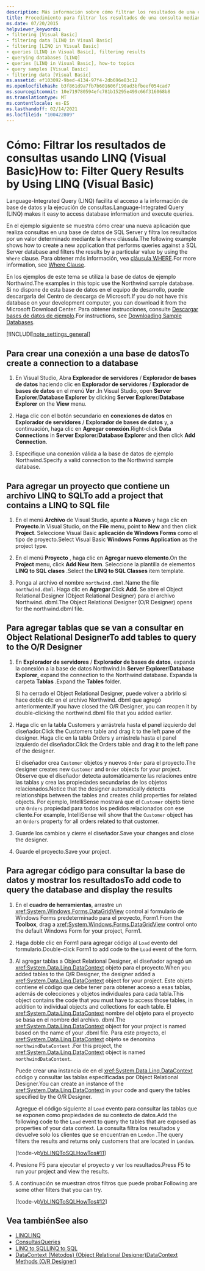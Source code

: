 ```yaml
---
description: Más información sobre cómo filtrar los resultados de una consulta mediante LINQ (Visual Basic)
title: Procedimiento para filtrar los resultados de una consulta mediante LINQ
ms.date: 07/20/2015
helpviewer_keywords:
- filtering [Visual Basic]
- filtering data [LINQ in Visual Basic]
- filtering [LINQ in Visual Basic]
- queries [LINQ in Visual Basic], filtering results
- querying databases [LINQ]
- queries [LINQ in Visual Basic], how-to topics
- query samples [Visual Basic]
- filtering data [Visual Basic]
ms.assetid: ef103092-9bed-4134-97f4-2db696e83c12
ms.openlocfilehash: b3f861d9a7fb7b601606f190ad3bfbeef054cad7
ms.sourcegitcommit: 10e719780594efc781b15295e499c66f316068b8
ms.translationtype: MT
ms.contentlocale: es-ES
ms.lasthandoff: 02/14/2021
ms.locfileid: "100422809"
---
```

# <a name="how-to-filter-query-results-by-using-linq-visual-basic"></a><span data-ttu-id="c5c20-103">Cómo: Filtrar los resultados de consultas usando LINQ (Visual Basic)</span><span class="sxs-lookup"><span data-stu-id="c5c20-103">How to: Filter Query Results by Using LINQ (Visual Basic)</span></span>

<span data-ttu-id="c5c20-104">Language-Integrated Query (LINQ) facilita el acceso a la información de base de datos y la ejecución de consultas.</span><span class="sxs-lookup"><span data-stu-id="c5c20-104">Language-Integrated Query (LINQ) makes it easy to access database information and execute queries.</span></span>

<span data-ttu-id="c5c20-105">En el ejemplo siguiente se muestra cómo crear una nueva aplicación que realiza consultas en una base de datos de SQL Server y filtra los resultados por un valor determinado mediante la `Where` cláusula.</span><span class="sxs-lookup"><span data-stu-id="c5c20-105">The following example shows how to create a new application that performs queries against a SQL Server database and filters the results by a particular value by using the `Where` clause.</span></span> <span data-ttu-id="c5c20-106">Para obtener más información, vea [cláusula WHERE](../../../language-reference/queries/where-clause.md).</span><span class="sxs-lookup"><span data-stu-id="c5c20-106">For more information, see [Where Clause](../../../language-reference/queries/where-clause.md).</span></span>

<span data-ttu-id="c5c20-107">En los ejemplos de este tema se utiliza la base de datos de ejemplo Northwind.</span><span class="sxs-lookup"><span data-stu-id="c5c20-107">The examples in this topic use the Northwind sample database.</span></span> <span data-ttu-id="c5c20-108">Si no dispone de esta base de datos en el equipo de desarrollo, puede descargarla del Centro de descarga de Microsoft.</span><span class="sxs-lookup"><span data-stu-id="c5c20-108">If you do not have this database on your development computer, you can download it from the Microsoft Download Center.</span></span> <span data-ttu-id="c5c20-109">Para obtener instrucciones, consulte [Descargar bases de datos de ejemplo](../../../../framework/data/adonet/sql/linq/downloading-sample-databases.md).</span><span class="sxs-lookup"><span data-stu-id="c5c20-109">For instructions, see [Downloading Sample Databases](../../../../framework/data/adonet/sql/linq/downloading-sample-databases.md).</span></span>

[!INCLUDE[note_settings_general](~/includes/note-settings-general-md.md)]

## <a name="to-create-a-connection-to-a-database"></a><span data-ttu-id="c5c20-110">Para crear una conexión a una base de datos</span><span class="sxs-lookup"><span data-stu-id="c5c20-110">To create a connection to a database</span></span>

1. <span data-ttu-id="c5c20-111">En Visual Studio, Abra **Explorador de servidores** / **Explorador de bases de datos** haciendo clic en **Explorador de servidores** / **Explorador de bases de datos** en el menú **Ver** .</span><span class="sxs-lookup"><span data-stu-id="c5c20-111">In Visual Studio, open **Server Explorer**/**Database Explorer** by clicking **Server Explorer**/**Database Explorer** on the **View** menu.</span></span>

2. <span data-ttu-id="c5c20-112">Haga clic con el botón secundario en **conexiones de datos** en **Explorador de servidores** / **Explorador de bases de datos** y, a continuación, haga clic en **Agregar conexión**.</span><span class="sxs-lookup"><span data-stu-id="c5c20-112">Right-click **Data Connections** in **Server Explorer**/**Database Explorer** and then click **Add Connection**.</span></span>

3. <span data-ttu-id="c5c20-113">Especifique una conexión válida a la base de datos de ejemplo Northwind.</span><span class="sxs-lookup"><span data-stu-id="c5c20-113">Specify a valid connection to the Northwind sample database.</span></span>

## <a name="to-add-a-project-that-contains-a-linq-to-sql-file"></a><span data-ttu-id="c5c20-114">Para agregar un proyecto que contiene un archivo LINQ to SQL</span><span class="sxs-lookup"><span data-stu-id="c5c20-114">To add a project that contains a LINQ to SQL file</span></span>

1. <span data-ttu-id="c5c20-115">En el menú **Archivo** de Visual Studio, apunte a **Nuevo** y haga clic en **Proyecto**.</span><span class="sxs-lookup"><span data-stu-id="c5c20-115">In Visual Studio, on the **File** menu, point to **New** and then click **Project**.</span></span> <span data-ttu-id="c5c20-116">Seleccione Visual Basic **aplicación de Windows Forms** como el tipo de proyecto.</span><span class="sxs-lookup"><span data-stu-id="c5c20-116">Select Visual Basic **Windows Forms Application** as the project type.</span></span>

2. <span data-ttu-id="c5c20-117">En el menú **Proyecto** , haga clic en **Agregar nuevo elemento**.</span><span class="sxs-lookup"><span data-stu-id="c5c20-117">On the **Project** menu, click **Add New Item**.</span></span> <span data-ttu-id="c5c20-118">Seleccione la plantilla de elementos **LINQ to SQL clases** .</span><span class="sxs-lookup"><span data-stu-id="c5c20-118">Select the **LINQ to SQL Classes** item template.</span></span>

3. <span data-ttu-id="c5c20-119">Ponga al archivo el nombre `northwind.dbml`.</span><span class="sxs-lookup"><span data-stu-id="c5c20-119">Name the file `northwind.dbml`.</span></span> <span data-ttu-id="c5c20-120">Haga clic en **Agregar**.</span><span class="sxs-lookup"><span data-stu-id="c5c20-120">Click **Add**.</span></span> <span data-ttu-id="c5c20-121">Se abre el Object Relational Designer (Object Relational Designer) para el archivo Northwind. dbml.</span><span class="sxs-lookup"><span data-stu-id="c5c20-121">The Object Relational Designer (O/R Designer) opens for the northwind.dbml file.</span></span>

## <a name="to-add-tables-to-query-to-the-or-designer"></a><span data-ttu-id="c5c20-122">Para agregar tablas que se van a consultar en Object Relational Designer</span><span class="sxs-lookup"><span data-stu-id="c5c20-122">To add tables to query to the O/R Designer</span></span>

1. <span data-ttu-id="c5c20-123">En **Explorador de servidores** / **Explorador de bases de datos**, expanda la conexión a la base de datos Northwind.</span><span class="sxs-lookup"><span data-stu-id="c5c20-123">In **Server Explorer**/**Database Explorer**, expand the connection to the Northwind database.</span></span> <span data-ttu-id="c5c20-124">Expanda la carpeta **Tablas** .</span><span class="sxs-lookup"><span data-stu-id="c5c20-124">Expand the **Tables** folder.</span></span>

     <span data-ttu-id="c5c20-125">Si ha cerrado el Object Relational Designer, puede volver a abrirlo si hace doble clic en el archivo Northwind. dbml que agregó anteriormente.</span><span class="sxs-lookup"><span data-stu-id="c5c20-125">If you have closed the O/R Designer, you can reopen it by double-clicking the northwind.dbml file that you added earlier.</span></span>

2. <span data-ttu-id="c5c20-126">Haga clic en la tabla Customers y arrástrela hasta el panel izquierdo del diseñador.</span><span class="sxs-lookup"><span data-stu-id="c5c20-126">Click the Customers table and drag it to the left pane of the designer.</span></span> <span data-ttu-id="c5c20-127">Haga clic en la tabla Orders y arrástrela hasta el panel izquierdo del diseñador.</span><span class="sxs-lookup"><span data-stu-id="c5c20-127">Click the Orders table and drag it to the left pane of the designer.</span></span>

     <span data-ttu-id="c5c20-128">El diseñador crea `Customer` objetos y nuevos `Order` para el proyecto.</span><span class="sxs-lookup"><span data-stu-id="c5c20-128">The designer creates new `Customer` and `Order` objects for your project.</span></span> <span data-ttu-id="c5c20-129">Observe que el diseñador detecta automáticamente las relaciones entre las tablas y crea las propiedades secundarias de los objetos relacionados.</span><span class="sxs-lookup"><span data-stu-id="c5c20-129">Notice that the designer automatically detects relationships between the tables and creates child properties for related objects.</span></span> <span data-ttu-id="c5c20-130">Por ejemplo, IntelliSense mostrará que el `Customer` objeto tiene una `Orders` propiedad para todos los pedidos relacionados con ese cliente.</span><span class="sxs-lookup"><span data-stu-id="c5c20-130">For example, IntelliSense will show that the `Customer` object has an `Orders` property for all orders related to that customer.</span></span>

3. <span data-ttu-id="c5c20-131">Guarde los cambios y cierre el diseñador.</span><span class="sxs-lookup"><span data-stu-id="c5c20-131">Save your changes and close the designer.</span></span>

4. <span data-ttu-id="c5c20-132">Guarde el proyecto.</span><span class="sxs-lookup"><span data-stu-id="c5c20-132">Save your project.</span></span>

## <a name="to-add-code-to-query-the-database-and-display-the-results"></a><span data-ttu-id="c5c20-133">Para agregar código para consultar la base de datos y mostrar los resultados</span><span class="sxs-lookup"><span data-stu-id="c5c20-133">To add code to query the database and display the results</span></span>

1. <span data-ttu-id="c5c20-134">En el **cuadro de herramientas**, arrastre un <xref:System.Windows.Forms.DataGridView> control al formulario de Windows Forms predeterminado para el proyecto, Form1.</span><span class="sxs-lookup"><span data-stu-id="c5c20-134">From the **Toolbox**, drag a <xref:System.Windows.Forms.DataGridView> control onto the default Windows Form for your project, Form1.</span></span>

2. <span data-ttu-id="c5c20-135">Haga doble clic en Form1 para agregar código al `Load` evento del formulario.</span><span class="sxs-lookup"><span data-stu-id="c5c20-135">Double-click Form1 to add code to the `Load` event of the form.</span></span>

3. <span data-ttu-id="c5c20-136">Al agregar tablas a Object Relational Designer, el diseñador agregó un <xref:System.Data.Linq.DataContext> objeto para el proyecto.</span><span class="sxs-lookup"><span data-stu-id="c5c20-136">When you added tables to the O/R Designer, the designer added a <xref:System.Data.Linq.DataContext> object for your project.</span></span> <span data-ttu-id="c5c20-137">Este objeto contiene el código que debe tener para obtener acceso a esas tablas, además de colecciones y objetos individuales para cada tabla.</span><span class="sxs-lookup"><span data-stu-id="c5c20-137">This object contains the code that you must have to access those tables, in addition to individual objects and collections for each table.</span></span> <span data-ttu-id="c5c20-138">El <xref:System.Data.Linq.DataContext> nombre del objeto para el proyecto se basa en el nombre del archivo. dbml.</span><span class="sxs-lookup"><span data-stu-id="c5c20-138">The <xref:System.Data.Linq.DataContext> object for your project is named based on the name of your .dbml file.</span></span> <span data-ttu-id="c5c20-139">Para este proyecto, el <xref:System.Data.Linq.DataContext> objeto se denomina `northwindDataContext` .</span><span class="sxs-lookup"><span data-stu-id="c5c20-139">For this project, the <xref:System.Data.Linq.DataContext> object is named `northwindDataContext`.</span></span>

    <span data-ttu-id="c5c20-140">Puede crear una instancia de en el <xref:System.Data.Linq.DataContext> código y consultar las tablas especificadas por Object Relational Designer.</span><span class="sxs-lookup"><span data-stu-id="c5c20-140">You can create an instance of the <xref:System.Data.Linq.DataContext> in your code and query the tables specified by the O/R Designer.</span></span>

    <span data-ttu-id="c5c20-141">Agregue el código siguiente al `Load` evento para consultar las tablas que se exponen como propiedades de su contexto de datos.</span><span class="sxs-lookup"><span data-stu-id="c5c20-141">Add the following code to the `Load` event to query the tables that are exposed as properties of your data context.</span></span> <span data-ttu-id="c5c20-142">La consulta filtra los resultados y devuelve solo los clientes que se encuentran en `London` .</span><span class="sxs-lookup"><span data-stu-id="c5c20-142">The query filters the results and returns only customers that are located in `London`.</span></span>

    [!code-vb[VbLINQToSQLHowTos#11](~/samples/snippets/visualbasic/VS_Snippets_VBCSharp/VbLINQtoSQLHowTos/VB/Form5.vb#11)]

4. <span data-ttu-id="c5c20-143">Presione F5 para ejecutar el proyecto y ver los resultados.</span><span class="sxs-lookup"><span data-stu-id="c5c20-143">Press F5 to run your project and view the results.</span></span>

5. <span data-ttu-id="c5c20-144">A continuación se muestran otros filtros que puede probar.</span><span class="sxs-lookup"><span data-stu-id="c5c20-144">Following are some other filters that you can try.</span></span>

    [!code-vb[VbLINQToSQLHowTos#12](~/samples/snippets/visualbasic/VS_Snippets_VBCSharp/VbLINQtoSQLHowTos/VB/Form5.vb#12)]

## <a name="see-also"></a><span data-ttu-id="c5c20-145">Vea también</span><span class="sxs-lookup"><span data-stu-id="c5c20-145">See also</span></span>

- [<span data-ttu-id="c5c20-146">LINQ</span><span class="sxs-lookup"><span data-stu-id="c5c20-146">LINQ</span></span>](index.md)
- [<span data-ttu-id="c5c20-147">Consultas</span><span class="sxs-lookup"><span data-stu-id="c5c20-147">Queries</span></span>](../../../language-reference/queries/index.md)
- [<span data-ttu-id="c5c20-148">LINQ to SQL</span><span class="sxs-lookup"><span data-stu-id="c5c20-148">LINQ to SQL</span></span>](../../../../framework/data/adonet/sql/linq/index.md)
- [<span data-ttu-id="c5c20-149">DataContext (Métodos) (Object Relational Designer)</span><span class="sxs-lookup"><span data-stu-id="c5c20-149">DataContext Methods (O/R Designer)</span></span>](/visualstudio/data-tools/datacontext-methods-o-r-designer)
